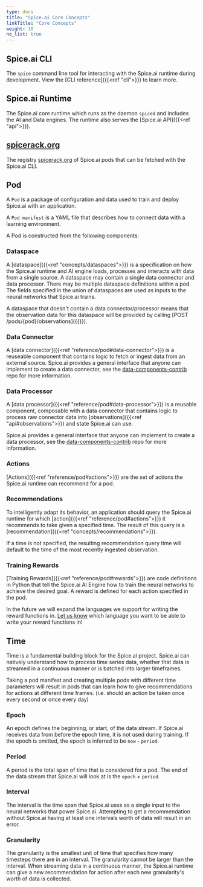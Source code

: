 ```yaml
---
type: docs
title: "Spice.ai Core Concepts"
linkTitle: "Core Concepts"
weight: 10
no_list: true
---
```


## Spice.ai CLI

The `spice` command line tool for interacting with the Spice.ai runtime during development. View the [CLI reference]({{<ref "cli">}}) to learn more.

## Spice.ai Runtime

The Spice.ai core runtime which runs as the daemon `spiced` and includes the AI and Data engines. The runtime also serves the [Spice.ai API]({{<ref "api">}}).

## [spicerack.org](https://spicerack.org)

The registry [spicerack.org](https://spicerack.org) of Spice.ai pods that can be fetched with the Spice.ai CLI.

## Pod

A `Pod` is a package of configuration and data used to train and deploy Spice.ai with an application.

A `Pod manifest` is a YAML file that describes how to connect data with a learning environment.

A Pod is constructed from the following components:

### Dataspace

A [dataspace]({{<ref "concepts/dataspaces">}}) is a specification on how the Spice.ai runtime and AI engine loads, processes and interacts with data from a single source. A dataspace may contain a single data connector and data processor. There may be multiple dataspace definitions within a pod. The fields specified in the union of dataspaces are used as inputs to the neural networks that Spice.ai trains.

A dataspace that doesn't contain a data connector/processor means that the observation data for this dataspace will be provided by calling [POST /pods/{pod}/observations]({{<ref api>}}).

### Data Connector

A [data connector]({{<ref "reference/pod#data-connector">}}) is a reuseable component that contains logic to fetch or ingest data from an external source. Spice.ai provides a general interface that anyone can implement to create a data connector, see the [data-components-contrib](https://github.com/spiceai/data-components-contrib/tree/trunk/dataconnectors) repo for more information.

### Data Processor

A [data processor]({{<ref "reference/pod#data-processor">}}) is a reusable component, composable with a data connector that contains logic to process raw connector data into [observations]({{<ref "api#observations">}}) and state Spice.ai can use.

Spice.ai provides a general interface that anyone can implement to create a data processor, see the [data-components-contrib](https://github.com/spiceai/data-components-contrib/tree/trunk/dataprocessors) repo for more information.

### Actions

[Actions]({{<ref "reference/pod#actions">}}) are the set of actions the Spice.ai runtime can recommend for a pod.

### Recommendations

To intelligently adapt its behavior, an application should query the Spice.ai runtime for which [action]({{<ref "reference/pod#actions">}}) it recommends to take given a specified time. The result of this query is a [recommendation]({{<ref "concepts/recommendations">}}).

If a time is not specified, the resulting recommendation query time will default to the time of the most recently ingested observation.

### Training Rewards

[Training Rewards]({{<ref "reference/pod#rewards">}}) are code definitions in Python that tell the Spice.ai AI Engine how to train the neural networks to achieve the desired goal. A reward is defined for each action specified in the pod.

In the future we will expand the languages we support for writing the reward functions in. [Let us know](mailto:hey@spiceai.io) which language you want to be able to write your reward functions in!

## Time

Time is a fundamental building block for the Spice.ai project. Spice.ai can natively understand how to process time series data, whether that data is streamed in a continuous manner or is batched into larger timeframes.

Taking a pod manifest and creating multiple pods with different time parameters will result in pods that can learn how to give recommendations for actions at different time frames. (i.e. should an action be taken once every second or once every day)

### Epoch

An epoch defines the beginning, or start, of the data stream. If Spice.ai receives data from before the epoch time, it is not used during training. If the epoch is omitted, the epoch is inferred to be `now` - `period`.

### Period

A period is the total span of time that is considered for a pod. The end of the data stream that Spice.ai will look at is the `epoch` + `period`.

### Interval

The interval is the time span that Spice.ai uses as a single input to the neural networks that power Spice.ai. Attempting to get a recommendation without Spice.ai having at least one intervals worth of data will result in an error.

### Granularity

The granularity is the smallest unit of time that specifies how many timesteps there are in an interval. The granularity cannot be larger than the interval. When streaming data in a continuous manner, the Spice.ai runtime can give a new recommendation for action after each new granularity's worth of data is collected.
